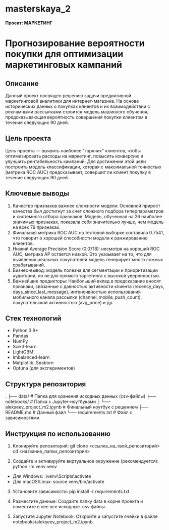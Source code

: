 # masterskaya_2
**Проект: МАРКЕТИНГ**
# Прогнозирование вероятности покупки для оптимизации маркетинговых кампаний

## Описание
Данный проект посвящен решению задачи предиктивной маркетинговой аналитики для интернет-магазина. 
На основе исторических данных о покупках клиентов и их взаимодействии с рекламными рассылками строится модель машинного обучения, 
предсказывающая вероятность совершения покупки клиентом в течение следующих 90 дней.

## Цель проекта
Цель проекта — выявить наиболее "горячих" клиентов, чтобы оптимизировать расходы на маркетинг, 
повысить конверсию и улучшить рентабельность кампаний.
Для достижении этой цели построить модель классификации, которая с максимальной точностью (метрика ROC AUC) предсказывает, 
совершит ли клиент покупку в течение следующих 90 дней.

## Ключевые выводы
1.  Качество признаков важнее сложности модели: Основной прирост качества был достигнут за счет сложного подбора гиперпараметров
    и системного отбора признаков. Модель, обученная на 26 наиболее значимых признаках, показала себя значительно лучше,
    чем модель на всех 79 признаках.
3.  Финальная метрика ROC AUC на тестовой выборке составила 0.7541, что говорит о хорошей способности модели к ранжированию клиентов.
4.  Низкий Average Precision Score (0.0718): несмотря на хороший ROC AUC, метрика AP остается низкой. Это указывает на то,
    что для выявления реальных покупателей модель генерирует много ложных срабатываний.
5.  Бизнес-вывод: модель полезна для сегментации и приоритизации аудитории, но не для прямого таргетинга с высокой уверенностью.
6.  Важнейшие предикторы: Наибольший вклад в предсказание вносят признаки, связанные
    с давностью активности клиента (recency_days, days_since_last_message),
    интенсивностью использования мобильного канала рассылки (channel_mobile_push_count),
    покупательской активностью (avg_price) и др.
    
## Стек технологий
- Python 3.9+
- Pandas
- NumPy
- Scikit-learn
- LightGBM
- Imbalanced-learn
- Matplotlib, Seaborn
- Optuna (для экспериментов)

## Структура репозитория
.
├── data/                      # Папка для хранения исходных данных (csv-файлы)
├── notebooks/                 # Папка с Jupyter-ноутбуками
│   └── alekseev_project_m2.ipynb  # Финальный ноутбук с решением
├── README.md                  # Данный файл
└── requirements.txt           # Файл с зависимостями

## Инструкция по использованию
1.  Клонируйте репозиторий:
git clone <ссылка_на_твой_репозиторий>
cd <название_папки_репозитория>

2.  Создайте и активируйте виртуальное окружение (рекомендуется):
python -m venv venv
*   Для Windows:
.\venv\Scripts\activate
*   Для macOS/Linux:
source venv/bin/activate

3.  Установите зависимости:
pip install -r requirements.txt

4.  Разместите данные:
Создайте папку data в корне проекта и поместите в нее все исходные .csv файлы.

5.  Запустите Jupyter Notebook:
Откройте и запустите ячейки в файле notebooks/alekseev_project_m2.ipynb.

